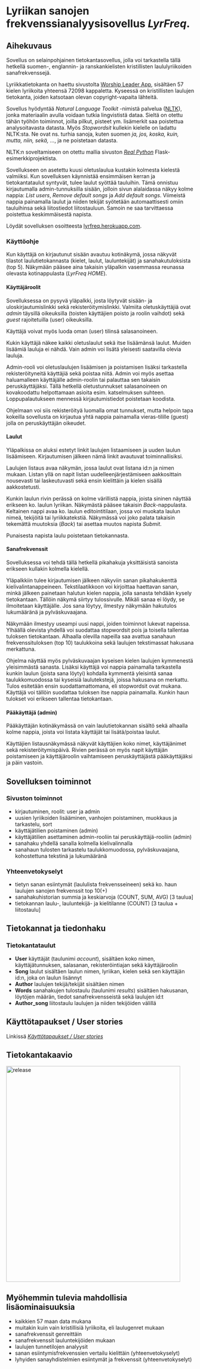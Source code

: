 # Lyriikan sanojen frekvenssianalyysisovellus *LyrFreq*.

## Aihekuvaus

Sovellus on selainpohjainen tietokantasovellus, jolla voi tarkastella tällä hetkellä suomen-, englannin- ja ranskankielisten kristillisten laululyriikoiden sanafrekvenssejä.

Lyriikkatietokanta on haettu sivustolta [Worship Leader App](https://worshipleaderapp.com/en/download-song-database-opensong-openlp-and-quelea), sisältäen 57 kielen lyriikoita yhteensä 72098 kappaletta. Kyseessä on kristillisten laulujen tietokanta, joiden katsotaan olevan copyright-vapaita lähteitä.

Sovellus hyödyntää *Natural Language Toolkit* -nimistä palvelua ([NLTK](https://www.nltk.org/)), jonka materiaalin avulla voidaan tutkia lingvististä dataa. Sieltä on otettu tähän työhön toiminnot, joilla pilkut, pisteet ym. lisämerkit saa poistettua analysoitavasta datasta. Myös *Stopwordsit* kullekin kielelle on ladattu NLTK:sta. Ne ovat ns. turhia sanoja, kuten suomen *ja, jos, koska, kuin, mutta, niin, sekä, ...*, ja ne poistetaan datasta.

NLTK:n soveltamiseen on otettu mallia sivuston [*Real Python*](https://realpython.com/flask-by-example-part-1-project-setup/) Flask-esimerkkiprojektista.

Sovellukseen on asetettu kuusi oletuslaulua kustakin kolmesta kielestä valmiiksi. Kun sovelluksen käynnistää ensimmäisen kerran ja tietokantataulut syntyvät, tulee laulut syöttää tauluihin. Tämä onnistuu kirjautumalla admin-tunnuksilla sisään, jolloin sivun alalaidassa näkyy kolme nappia: *List users*, *Remove default songs* ja *Add default songs*. Viimeistä nappia painamalla laulut ja niiden tekijät syötetään automaattisesti omiin tauluihinsa sekä liitostiedot liitostauluun. Samoin ne saa tarvittaessa poistettua keskimmäisestä napista.

Löydät sovelluksen osoitteesta [lyrfreq.herokuapp.com](https://lyrfreq.herokuapp.com/).

### Käyttöohje

Kun käyttäjä on kirjautunut sisään avautuu kotinäkymä, jossa näkyvät tilastot laulutietokannasta (kielet, laulut, lauluntekijät) ja sanahakutuloksista (top 5). Näkymään pääsee aina takaisin yläpalkin vasemmassa reunassa olevasta kotinappulasta (*LyrFreq HOME*).

#### Käyttäjäroolit

Sovelluksessa on pysyvä yläpalkki, josta löytyvät sisään- ja uloskirjautumislinkki sekä rekisteröitymislinkki. Valmiita oletuskäyttäjiä ovat *admin* täysillä oikeuksilla (toisten käyttäjien poisto ja roolin vaihdot) sekä *guest* rajoitetuilla (user) oikeuksilla.

Käyttäjä voivat myös luoda oman (user) tilinsä salasanoineen.

Kukin käyttäjä näkee kaikki oletuslaulut sekä itse lisäämänsä laulut. Muiden lisäämiä lauluja ei nähdä. Vain admin voi lisätä yleisesti saatavilla olevia lauluja.

Admin-rooli voi oletuslaulujen lisäämisen ja poistamisen lisäksi tarkastella rekisteröityneitä käyttäjiä sekä poistaa niitä. Admin voi myös asettaa haluamalleen käyttäjälle admin-roolin tai palauttaa sen takaisin peruskäyttäjäksi. Tällä hetkellä oletustunnukset salasanoineen on kovakoodattu helpottamaan asioita esim. katselmuksen suhteen. Loppupalautukseen mennessä kirjautumistiedot poistetaan koodista.

Ohjelmaan voi siis rekisteröityä luomalla omat tunnukset, mutta helpoin tapa kokeilla sovellusta on kirjautua yhtä nappia painamalla vieras-tilille (guest) jolla on peruskäyttäjän oikeudet.

#### Laulut

Yläpalkissa on aluksi estetyt linkit laulujen listaamiseen ja uuden laulun lisäämiseen. Kirjautumisen jälkeen nämä linkit avautuvat toiminnallisiksi.

Laulujen listaus avaa näkymän, jossa laulut ovat listana id:n ja nimen mukaan. Listan yllä on napit listan uudelleenjärjestämiseen aakkosittain nousevasti tai laskeutuvasti sekä ensin kielittäin ja kielen sisällä aakkostetusti.

Kunkin laulun rivin perässä on kolme värillistä nappia, joista sininen näyttää erikseen ko. laulun lyriikan. Näkymästä pääsee takaisin *Back*-nappulasta. Keltainen nappi avaa ko. laulun editointitilaan, jossa voi muokata laulun nimeä, tekijöitä tai lyriikkatekstiä. Näkymässä voi joko palata takaisin tekemättä muutoksia (*Back*) tai asettaa muutos napista *Submit*.

Punaisesta napista laulu poistetaan tietokannasta.

#### Sanafrekvenssit

Sovelluksessa voi tehdä tällä hetkellä pikahakuja yksittäisistä sanoista erikseen kullakin kolmella kielellä.

Yläpalkkiin tulee kirjautumisen jälkeen näkyviin sanan pikahakukenttä kielivalintanappeineen. Tekstilaatikkoon voi kirjoittaa haettavan sanan, minkä jälkeen painetaan halutun kielen nappia, jolla sanasta tehdään kysely tietokantaan. Tällöin näkymä siirtyy tulossivulle. Mikäli sanaa ei löydy, se ilmoitetaan käyttäjälle. Jos sana löytyy, ilmestyy näkymään hakutulos lukumääränä ja pylväskuvaajana.

Näkymään ilmestyy useampi uusi nappi, joiden toiminnot lukevat napeissa. Ylhäällä olevista yhdellä voi suodattaa stopwordsit pois ja toisella tallentaa tuloksen tietokantaan. Alhaalla olevilla napeilla saa avattua sanahaun frekvenssituloksen (top 10) taulukkoina sekä laulujen tekstimassat hakusana merkattuna.

Ohjelma näyttää myös pylväskuvaajan kyseisen kielen laulujen kymmenestä yleisimmästä sanasta. Lisäksi käyttäjä voi nappia painamalla tarkastella kunkin laulun (joista sana löytyi) kohdalla kymmentä yleisintä sanaa taulukkomuodossa tai kyseisiä laulutekstejä, joissa hakusana on merkattu. Tulos esitetään ensin suodattamattomana, eli stopwordsit ovat mukana. Käyttäjä voi tällöin suodattaa tuloksen itse nappia painamalla. Kunkin haun tulokset voi erikseen tallentaa tietokantaan.

#### Pääkäyttäjä (admin)

Pääkäyttäjän kotinäkymässä on vain laulutietokannan sisältö sekä alhaalla kolme nappia, joista voi listata käyttäjät tai lisätä/poistaa laulut.

Käyttäjien listausnäkymässä näkyvät käyttäjien koko nimet, käyttäjänimet sekä rekisteröitymispäivä. Rivien perässä on myös napit käyttäjän poistamiseen ja käyttäjäroolin vaihtamiseen peruskäyttäjästä pääkäyttäjäksi ja päin vastoin.

## Sovelluksen toiminnot

### Sivuston toiminnot
- kirjautuminen, roolit: user ja admin
- uusien lyriikoiden lisääminen, vanhojen poistaminen, muokkaus ja tarkastelu, sort
- käyttäjätilien poistaminen (admin)
- käyttäjätilien asettaminen admin-rooliin tai peruskäyttäjä-rooliin (admin)
- sanahaku yhdellä sanalla kolmella kielivalinnalla
- sanahaun tulosten tarkastelu taulukkomuodossa, pylväskuvaajana, kohostettuna tekstinä ja lukumääränä

### Yhteenvetokyselyt
- tietyn sanan esiintymät (laululista frekvensseineen) sekä ko. haun laulujen sanojen frekvenssit top 10(+)
- sanahakuhistorian summia ja keskiarvoja (COUNT, SUM, AVG) [3 taulua]
- tietokannan laulu-, lauluntekijä- ja kielitilanne (COUNT) [3 taulua + liitostaulu]

## Tietokannat ja tiedonhaku

### Tietokantataulut

- **User** käyttäjät (taulunimi *account*), sisältäen koko nimen, käyttäjätunnuksen, salasanan, rekisteröintiajan sekä käyttäjäroolin
- **Song** laulut sisältäen laulun nimen, lyriikan, kielen sekä sen käyttäjän id:n, joka on laulun lisännyt
- **Author** laulujen tekijä/tekijät sisältäen nimen
- **Words** sanahakujen tulostaulu (taulunimi *results*) sisältäen hakusanan, löytöjen määrän, tiedot sanafrekvensseistä sekä laulujen id:t
- **Author_song** liitostaulu laulujen ja niiden tekijöiden välillä

## Käyttötapaukset / User stories

Linkissä [*Käyttötapaukset / User stories*](https://github.com/gitjms/Lyriikka-analysaattori/tree/master/documentation/user_stories.md)

## Tietokantakaavio

<img src="https://user-images.githubusercontent.com/46410240/83352363-8065f500-a353-11ea-982c-11a814f43056.png" alt="release" width="466" height="578" >

## Myöhemmin tulevia mahdollisia lisäominaisuuksia

* kaikkien 57 maan data mukana
* muitakin kuin vain kristillisiä lyriikoita, eli laulugenret mukaan
* sanafrekvenssit genreittäin
* sanafrekvenssit lauluntekijöiden mukaan
* laulujen tunnetilojen analyysit
* sanan esiintymisfrekvenssien vertailu kielittäin (yhteenvetokyselyt)
* lyhyiden sanayhdistelmien esiintymät ja frekvenssit (yhteenvetokyselyt)

